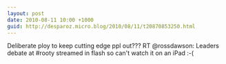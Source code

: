 ```yaml
---
layout: post
date: 2010-08-11 10:00 +1000
guid: http://desparoz.micro.blog/2010/08/11/t20870853250.html
---
```

Deliberate ploy to keep cutting edge ppl out??? RT @rossdawson: Leaders debate at #rooty streamed in flash so can't watch it on an iPad :-(
